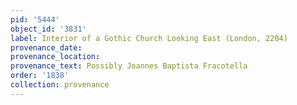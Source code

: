 ```yaml
---
pid: '5444'
object_id: '3831'
label: Interior of a Gothic Church Looking East (London, 2204)
provenance_date:
provenance_location:
provenance_text: Possibly Joannes Baptista Fracotella
order: '1838'
collection: provenance
---
```

